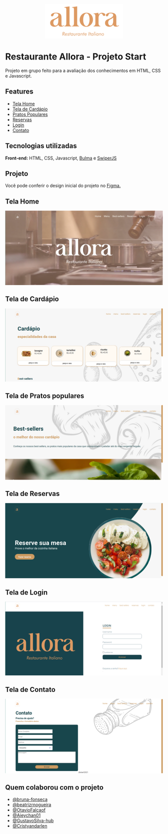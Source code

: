<center>
<img style="margin: 0 auto;" src="./assets/logo-pequena.png" />
</center>

# Restaurante Allora - Projeto Start

Projeto em grupo feito para a avaliação dos conhecimentos em HTML, CSS e Javascript.

## Features

- [Tela Home](#home)
- [Tela de Cardápio](#menu)
- [Pratos Populares](#best-sellers)
- [Reservas](#reservas)
- [Login](#login)
- [Contato](#contato)
  
## Tecnologias utilizadas

**Front-end:** HTML, CSS, Javascript, [Bulma](https://bulma.io/documentation/) e [SwiperJS](https://swiperjs.com/)
  
## Projeto

Você pode conferir o design inicial do projeto no
[Figma.](https://www.figma.com/file/25wftXnAS0lizVhBBRh7Q1/Restaurante-Copy)

<h2 id="home">Tela Home</h2>

<img src="./assets/screenshot-home.png" />

<h2 id="menu">Tela de Cardápio</h2>

<img src="./assets/screenshot-menu.png" />

<h2 id="best-sellers">Tela de Pratos populares</h2>

<img src="./assets/screenshot-bestsellers.png" />

<h2 id="reservas">Tela de Reservas</h2>

<img src="./assets/screenshot-reservas.png" />

<h2 id="login">Tela de Login</h2>

<img src="./assets/screenshot-login.png" />

<h2 id="contato">Tela de Contato</h2>

<img src="./assets/screenshot-contato.png" />


## Quem colaborou com o projeto

- [@bruna-fonseca](https://github.com/bruna-fonseca)
- [@beatrizrnogueira](https://github.com/beatrizrnogueira)
- [@OtavioFalcaof](https://github.com/OtavioFalcaof)
- [@Aieychan01](https://github.com/Aieychan01)
- [@GustavoSilva-hub](https://github.com/GustavoSilva-hub)
- [@Cristyandarlen](https://github.com/Cristyandarlen)



  
